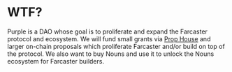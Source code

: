 # WTF?

Purple is a DAO whose goal is to proliferate and expand the Farcaster protocol and ecosystem. We will fund small grants via [Prop House](https://prop.house/faq) and larger on-chain proposals which proliferate Farcaster and/or build on top of the protocol. We also want to buy Nouns and use it to unlock the Nouns ecosystem for Farcaster builders.
